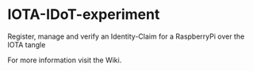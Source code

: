 # IOTA-IDoT-experiment
Register, manage and verify an Identity-Claim for a RaspberryPi over the IOTA tangle 

For more information visit the Wiki.
